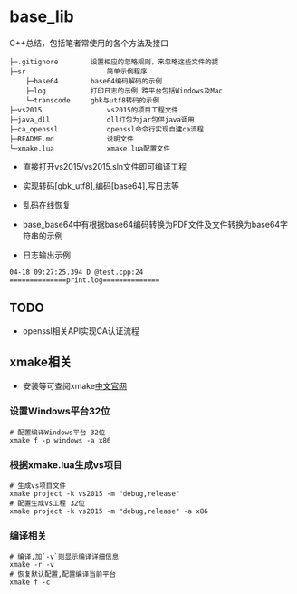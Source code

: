 # base_lib
C++总结，包括笔者常使用的各个方法及接口

```
├─.gitignore		设置相应的忽略规则，来忽略这些文件的提
├─sr                    简单示例程序
    ├─base64       	base64编码解码的示例
    ├─log          	打印日志的示例 跨平台包括Windows及Mac
    └─transcode    	gbk与utf8转码的示例	
├─vs2015                vs2015的项目工程文件
├─java_dll              dll打包为jar包供java调用
├─ca_openssl            openssl命令行实现自建ca流程
├─README.md             说明文件
└─xmake.lua             xmake.lua配置文件
```

+ 直接打开vs2015/vs2015.sln文件即可编译工程
+ 实现转码[gbk_utf8],编码[base64],写日志等
+ [乱码在线恢复](http://www.mytju.com/classcode/tools/messyCodeRecover.asp)
+ base_base64中有根据base64编码转换为PDF文件及文件转换为base64字符串的示例

+ 日志输出示例
```
04-18 09:27:25.394 D @test.cpp:24 ==============print.log==============
```
## TODO 
+ openssl相关API实现CA认证流程

## xmake相关
+ 安装等可查阅xmake[中文官网](https://xmake.io/#/zh-cn/)
### 设置Windows平台32位

```
# 配置编译Windows平台 32位
xmake f -p windows -a x86
```

### 根据xmake.lua生成vs项目

```
# 生成vs项目文件
xmake project -k vs2015 -m "debug,release"
# 配置生成vs工程 32位
xmake project -k vs2015 -m "debug,release" -a x86
```

### 编译相关

```
# 编译,加`-v`则显示编译详细信息
xmake -r -v
# 恢复默认配置,配置编译当前平台
xmake f -c
```
